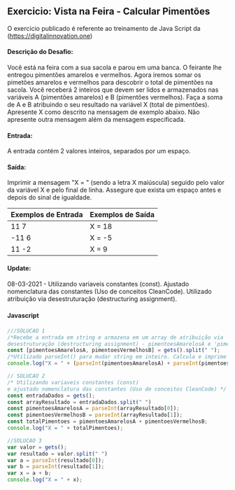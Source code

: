 ## Exercicio: Vista na Feira - Calcular Pimentões

O exercicio publicado é referente ao treinamento de Java Script da (https://digitalinnovation.one)


#### Descrição do Desafio:

Você está na feira com a sua sacola e parou em uma banca. O feirante lhe entregou pimentões amarelos e vermelhos. Agora iremos somar os pimetões amarelos e vermelhos para descobrir o total de pimentões na sacola.  Você receberá 2 inteiros que devem ser lidos e armazenados nas variáveis A (pimentões amarelos) e B (pimentões vermelhos). Faça a soma de A e B atribuindo o seu resultado na variável X (total de pimentões). Apresente X como descrito na mensagem de exemplo abaixo. Não apresente outra mensagem além da mensagem especificada.


#### Entrada: 

A entrada contém 2 valores inteiros, separados por um espaço.


#### Saída: 

Imprimir a mensagem "X = " (sendo a letra X maiúscula) seguido pelo valor da variável X e pelo final de linha. Assegure que exista um espaço antes e depois do sinal de igualdade.

Exemplos de Entrada  | Exemplos de Saída
------------- | -------------
11 7 | X = 18
-11 6 | X = -5
11 -2 | X = 9

 
#### Update:

08-03-2021 - Utilizando variaveis constantes (const). Ajustado nomenclatura das constantes (Uso de conceitos CleanCode). Utilizado atribuição via desestruturação (destructuring assignment).


#### Javascript　

```javascript
///SOLUCAO 1
/*Recebe a entrada em string e armazena em um array de atribuição via 
desestruturação (destructuring assignment) - pimentoesAmarelosA e 'pimentoesVermelhosB'*/
const [pimentoesAmarelosA, pimentoesVermelhosB] = gets().split(" ");
/*Utilizado parseInt() para mudar string em inteiro. Calcula e imprime o resultado*/
console.log("X = " + (parseInt(pimentoesAmarelosA) + parseInt(pimentoesVermelhosB)));

// SOLUCAO 2
/* Utilizando variaveis constantes (const) 
e ajustado nomenclatura das constantes (Uso de conceitos CleanCode) */ 
const entradaDados = gets();
const arrayResultado = entradaDados.split(" ") 
const pimentoesAmarelosA = parseInt(arrayResultado[0]);
const pimentoesVermelhosB = parseInt(arrayResultado[1]);
const totalPimentoes = pimentoesAmarelosA + pimentoesVermelhosB;
console.log("X = " + totalPimentoes);

//SOLUCAO 3
var valor = gets();
var resultado = valor.split(" ") 
var a = parseInt(resultado[0]);
var b = parseInt(resultado[1]);
var x = a + b;
console.log("X = " + x);
```

